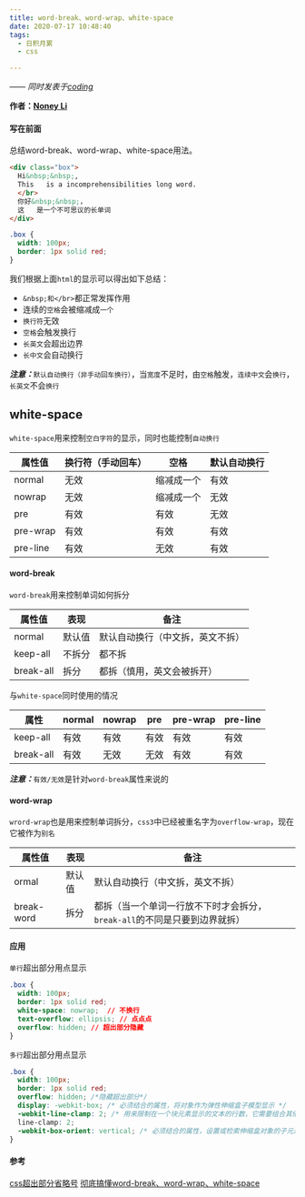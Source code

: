 ```yaml
---
title: word-break、word-wrap、white-space
date: 2020-07-17 10:48:40
tags:
  - 日积月累
  - css

---
```


[Noney Li]: https://github.com/noney/ "noneyli"

*—— 同时发表于[coding](http://0kv30q.coding-pages.com/)*

__作者：[Noney Li]__

#### 写在前面

总结word-break、word-wrap、white-space用法。

```html
<div class="box">
  Hi&nbsp;&nbsp;,
  This   is a incomprehensibilities long word.
  </br>
  你好&nbsp;&nbsp;，
  这   是一个不可思议的长单词
</div>
```

```css
.box {
  width: 100px;
  border: 1px solid red;
}
```

<!-- more -->

我们根据上面`html`的显示可以得出如下总结：

- `&nbsp;和</br>`都正常发挥作用
- 连续的`空格`会被缩减成`一个`
- `换行符`无效
- `空格`会触发换行
- `长英文`会超出边界
- `长中文`会自动换行

***注意：***`默认自动换行（非手动回车换行）`，当`宽度`不足时，由`空格`触发，`连续中文`会`换行`，`长英文`不会`换行`

## white-space

`white-space`用来控制`空白字符`的显示，同时也能控制`自动换行`

| 属性值   | 换行符（手动回车） | 空格       | 默认自动换行 |
| -------- | ------------------ | ---------- | ------------ |
| normal   | 无效               | 缩减成一个 | 有效         |
| nowrap   | 无效               | 缩减成一个 | 无效         |
| pre      | 有效               | 有效       | 无效         |
| pre-wrap | 有效               | 有效       | 有效         |
| pre-line | 有效               | 无效       | 有效         |

#### word-break

`word-break`用来控制单词如何拆分

| 属性值    | 表现   | 备注                             |
| --------- | ------ | -------------------------------- |
| normal    | 默认值 | 默认自动换行（中文拆，英文不拆） |
| keep-all  | 不拆分 | 都不拆                           |
| break-all | 拆分   | 都拆（慎用，英文会被拆开）       |

与`white-space`同时使用的情况

| 属性      | normal | nowrap | pre  | pre-wrap | pre-line |
| --------- | ------ | ------ | ---- | -------- | -------- |
| keep-all  | 有效   | 有效   | 有效 | 有效     | 有效     |
| break-all | 有效   | 无效   | 无效 | 有效     | 有效     |

***注意：***`有效/无效`是针对`word-break`属性来说的

#### word-wrap

`wrord-wrap`也是用来控制单词拆分，`css3`中已经被重名字为`overflow-wrap`，现在它被作为`别名`

| 属性值     | 表现   | 备注                                                         |
| ---------- | ------ | ------------------------------------------------------------ |
| ormal      | 默认值 | 默认自动换行（中文拆，英文不拆）                             |
| break-word | 拆分   | 都拆（当一个单词一行放不下时才会拆分，`break-all`的不同是只要到边界就拆） |

#### 应用

`单行`超出部分用点显示

```css
.box {
  width: 100px;
  border: 1px solid red;
  white-space: nowrap;  // 不换行
  text-overflow: ellipsis; // 点点点
  overflow: hidden; // 超出部分隐藏
}
```

`多行`超出部分用点显示

```css
.box {
  width: 100px;
  border: 1px solid red;
  overflow: hidden; /*隐藏超出部分*/
  display: -webkit-box; /* 必须结合的属性，将对象作为弹性伸缩盒子模型显示 */
  -webkit-line-clamp: 2; /* 用来限制在一个块元素显示的文本的行数，它需要组合其他的WebKit属性 */
  line-clamp: 2;
  -webkit-box-orient: vertical; /* 必须结合的属性，设置或检索伸缩盒对象的子元素的排列方式 */
}
```



#### 参考

[css超出部分省略号](https://blog.csdn.net/liguanjie8/article/details/83068731)
[彻底搞懂word-break、word-wrap、white-space](https://www.cnblogs.com/dfyg-xiaoxiao/p/9640422.html)